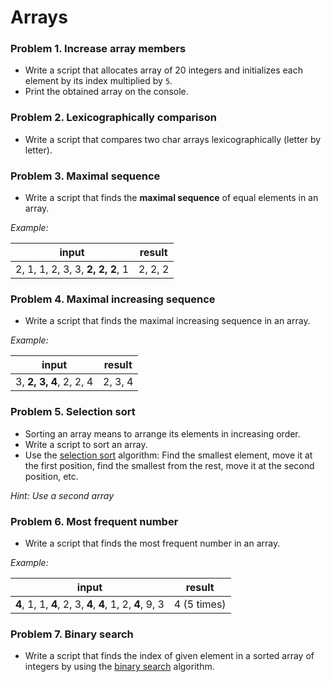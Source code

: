 Arrays
======

### Problem 1. Increase array members
*	Write a script that allocates array of 20 integers and initializes each element by its index multiplied by `5`.
*	Print the obtained array on the console.

### Problem 2. Lexicographically comparison
*	Write a script that compares two char arrays lexicographically (letter by letter).

### Problem 3. Maximal sequence 
*	Write a script that finds the **maximal sequence** of equal elements in an array.

_Example:_

|              input               | result  |
|----------------------------------|---------|
| 2, 1, 1, 2, 3, 3, **2, 2, 2**, 1 | 2, 2, 2 |

### Problem 4. Maximal increasing sequence
*	Write a script that finds the maximal increasing sequence in an array.

_Example:_

|          input          | result  |
|-------------------------|---------|
| 3, **2, 3, 4**, 2, 2, 4 | 2, 3, 4 |

### Problem 5. Selection sort
*	Sorting an array means to arrange its elements in increasing order.
*	Write a script to sort an array.
*	Use the [selection sort](http://en.wikipedia.org/wiki/Selection_sort) algorithm: Find the smallest element, move it at the first position, find the smallest from the rest, move it at the second position, etc.

_Hint: Use a second array_

### Problem 6. Most frequent number
*	Write a script that finds the most frequent number in an array. 

_Example:_

|                  input                |    result   |
|---------------------------------------|-------------|
| **4**, 1, 1, **4**, 2, 3, **4**, **4**, 1, 2, **4**, 9, 3 | 4 (5 times) |

### Problem 7. Binary search
*	Write a script that finds the index of given element in a sorted array of integers by using the [binary search](http://en.wikipedia.org/wiki/Binary_search_algorithm) algorithm.